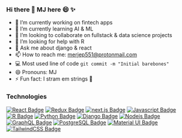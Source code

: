 ### Hi there 👋 MJ here 😄 ✨


- 🔭 I’m currently working on fintech apps
- 🌱 I’m currently learning AI & ML
- 👯 I’m looking to collaborate on fullstack & data science projects
- 🤔 I’m looking for help with R
- 💬 Ask me about django & react
- 📫 How to reach me: merjep551@protonmail.com
- :computer: Most used line of code `git commit -m "Initial barebones"`
- 😄 Pronouns: MJ
- ⚡ Fun fact: I stram em strings :guitar:


### Technologies


[![React Badge](https://img.shields.io/badge/-React-61DBFB?style=for-the-badge&labelColor=black&logo=react&logoColor=61DBFB)](#) [![Redux Badge](https://img.shields.io/badge/-Redux-593D88?style=for-the-badge&labelColor=black&logo=redux&logoColor=593D88)](#) [![next.js Badge](https://img.shields.io/badge/-next.js-000?style=for-the-badge&labelColor=black&logo=next.js&logoColor=white)](#) [![Javascript Badge](https://img.shields.io/badge/-Javascript-F0DB4F?style=for-the-badge&labelColor=black&logo=javascript&logoColor=F0DB4F)](#) [![R Badge](https://img.shields.io/badge/-R-276DC3?style=for-the-badge&labelColor=black&logo=r&logoColor=276DC3)](#)  [![Python Badge](https://img.shields.io/badge/-Python-3574a9?style=for-the-badge&labelColor=black&logo=python&logoColor=3574a9)](#) [![Django Badge](https://img.shields.io/badge/-Django-2cab78?style=for-the-badge&labelColor=black&logo=django&logoColor=2cab78)](#) [![Nodejs Badge](https://img.shields.io/badge/-Nodejs-3C873A?style=for-the-badge&labelColor=black&logo=node.js&logoColor=3C873A)](#) [![GraphQL Badge](https://img.shields.io/badge/-GraphQl-e535ab?style=for-the-badge&labelColor=black&logo=node.js&logoColor=e535ab)](#) [![PostgreSQL Badge](https://img.shields.io/badge/-PostgreSQL-336690?style=for-the-badge&labelColor=black&logo=postgresql&logoColor=336690)](#) [![Material UI Badge](https://img.shields.io/badge/-MaterialUI-0081CB?style=for-the-badge&labelColor=black&logo=material-ui&logoColor=0081CB)](#) [![TailwindCSS Badge](https://img.shields.io/badge/-TailwindCSS-38B2AC?style=for-the-badge&labelColor=black&logo=tailwind-css&logoColor=38B2AC)](#)

